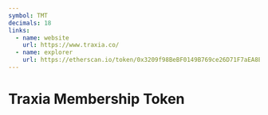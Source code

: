```yaml
---
symbol: TMT
decimals: 18
links:
  - name: website
    url: https://www.traxia.co/
  - name: explorer
    url: https://etherscan.io/token/0x3209f98BeBF0149B769ce26D71F7aEA8E435EfEa
---
```


# Traxia Membership Token
